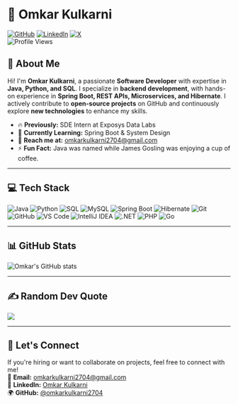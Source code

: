 # 🚀 Omkar Kulkarni 

[![GitHub](https://img.shields.io/badge/GitHub-%40omkarkulkarni-239a3b.svg)](https://github.com/omkarkulkarni2704) 
[![LinkedIn](https://img.shields.io/badge/LinkedIn-%40omkarkulkarni-0c66c3.svg)](https://www.linkedin.com/in/omkarkulkarni-dev/) 
[![X](https://img.shields.io/badge/X-%40omkarkulkarni-222222.svg)](https://x.com/omkarkulkarni_)  
![Profile Views](https://komarev.com/ghpvc/?username=omkarkulkarni2704&label=Profile%20Views&color=0e75b6&style=flat)

## 👋 About Me  
Hi! I'm **Omkar Kulkarni**, a passionate **Software Developer** with expertise in **Java, Python, and SQL**. I specialize in **backend development**, with hands-on experience in **Spring Boot, REST APIs, Microservices, and Hibernate**. I actively contribute to **open-source projects** on GitHub and continuously explore **new technologies** to enhance my skills. 

- 🔥 **Previously:** SDE Intern at Exposys Data Labs  
- 🌱 **Currently Learning:** Spring Boot & System Design  
- 📧 **Reach me at:** omkarkulkarni2704@gmail.com  
- ⚡ **Fun Fact:** Java was named while James Gosling was enjoying a cup of coffee.  

---

## 💻 Tech Stack  

![Java](https://img.shields.io/badge/Java-%23ED8B00.svg?style=for-the-badge&logo=openjdk&logoColor=white)
![Python](https://img.shields.io/badge/Python-3670A0?style=for-the-badge&logo=python&logoColor=ffdd54)
![SQL](https://img.shields.io/badge/SQL-%2300758F.svg?style=for-the-badge&logo=postgresql&logoColor=white)
![MySQL](https://img.shields.io/badge/MySQL-005C84?style=for-the-badge&logo=mysql&logoColor=white)
![Spring Boot](https://img.shields.io/badge/Spring_Boot-6DB33F?style=for-the-badge&logo=springboot&logoColor=white)
![Hibernate](https://img.shields.io/badge/Hibernate-59666C?style=for-the-badge&logo=Hibernate&logoColor=white)
![Git](https://img.shields.io/badge/Git-F05032?style=for-the-badge&logo=git&logoColor=white)
![GitHub](https://img.shields.io/badge/GitHub-181717?style=for-the-badge&logo=github&logoColor=white)
![VS Code](https://img.shields.io/badge/VS_Code-007ACC?style=for-the-badge&logo=visualstudiocode&logoColor=white)
![IntelliJ IDEA](https://img.shields.io/badge/IntelliJ_IDEA-000000.svg?style=for-the-badge&logo=intellij-idea&logoColor=white)
![.NET](https://img.shields.io/badge/.NET-512BD4?style=for-the-badge&logo=dotnet&logoColor=white)
![PHP](https://img.shields.io/badge/PHP-777BB4?style=for-the-badge&logo=php&logoColor=white)
![Go](https://img.shields.io/badge/Go-00ADD8?style=for-the-badge&logo=go&logoColor=white)

---

## 📊 GitHub Stats  

![Omkar's GitHub stats](https://github-readme-stats.vercel.app/api?username=omkarkulkarni2704&show_icons=true&theme=dark)  

---

## ✍️ Random Dev Quote  

![](https://quotes-github-readme.vercel.app/api?type=horizontal&theme=dark)

---

## 🤝 Let's Connect  
If you're hiring or want to collaborate on projects, feel free to connect with me!  
📧 **Email:** omkarkulkarni2704@gmail.com  
📌 **LinkedIn:** [Omkar Kulkarni](https://www.linkedin.com/in/omkarkulkarni-dev/)  
🌍 **GitHub:** [@omkarkulkarni2704](https://github.com/omkarkulkarni2704)








<!-- Proudly created with GPRM ( https://gprm.itsvg.in ) -->
